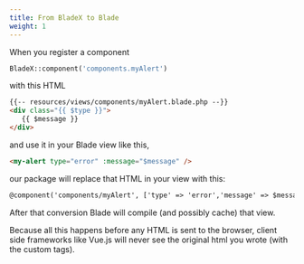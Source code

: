 ```yaml
---
title: From BladeX to Blade
weight: 1
---
```


When you register a component

```php
BladeX::component('components.myAlert')
```
with this HTML

```html
{{-- resources/views/components/myAlert.blade.php --}}
<div class="{{ $type }}">
   {{ $message }}
</div>
```

and use it in your Blade view like this,

```html
<my-alert type="error" :message="$message" />
```

our package will replace that HTML in your view with this:

```html
@component('components/myAlert', ['type' => 'error','message' => $message,])@endcomponent
```

After that conversion Blade will compile (and possibly cache) that view.

Because all this happens before any HTML is sent to the browser, client side frameworks like Vue.js will never see the original html you wrote (with the custom tags).
